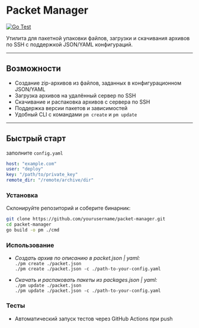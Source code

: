 # Packet Manager

[![Go Test](https://github.com/yourusername/packet-manager/actions/workflows/pm-tests.yml/badge.svg)](https://github.com/yourusername/packet-manager/actions/workflows/pm-tests.yml.yml)

Утилита для пакетной упаковки файлов, загрузки и скачивания архивов по SSH с поддержкой JSON/YAML конфигураций.

---

## Возможности

- Создание zip-архивов из файлов, заданных в конфигурационном JSON/YAML
- Загрузка архивов на удалённый сервер по SSH
- Скачивание и распаковка архивов с сервера по SSH
- Поддержка версии пакетов и зависимостей
- Удобный CLI с командами `pm create` и `pm update`

---

## Быстрый старт

заполните ```config.yaml```

```yaml
host: "example.com"
user: "deploy"
key: "/path/to/private_key"
remote_dir: "/remote/archive/dir"
```

### Установка

Склонируйте репозиторий и соберите бинарник:

```bash
git clone https://github.com/yourusername/packet-manager.git
cd packet-manager
go build -o pm ./cmd
```

### Использование
- *Создать архив по описанию в packet.json | yaml:*\
```./pm create ./packet.json```\
```./pm create ./packet.json -c ./path-to-your-config.yaml```

- *Скачать и распаковать пакеты из packages.json | yaml:*\
```./pm update ./packet.json```\
```./pm update ./packet.json -c ./path-to-your-config.yaml```

### Тесты
- Автоматический запуск тестов через GitHub Actions при push